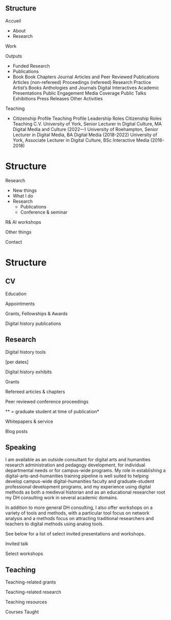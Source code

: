 ## Structure

Accueil

- About
- Research

Work

Outputs

- Funded Research
- Publications
- Book
  Book Chapters
  Journal Articles and Peer Reviewed Publications
  Articles (non-refereed)
  Proceedings (refereed)
  Research Practice
  Artist’s Books
  Anthologies and Journals
  Digital Interactives
  Academic Presentations
  Public Engagement
  Media Coverage
  Public Talks
  Exhibitions
  Press Releases
  Other Activities

Teaching

- Citizenship Profile
  Teaching Profile
  Leadership Roles
  Citizenship Roles
  Teaching C.V.
  University of York, Senior Lecturer in Digital Culture, MA Digital Media and Culture (2022—)
  University of Roehampton, Senior Lecturer in Digital Media, BA Digital Media (2018-2022)
  University of York, Associate Lecturer in Digital Culture, BSc Interactive Media (2016-2018)

# Structure

Research

- New things
- What I do
- Research
  - Publications
  - Conference & seminar

R& AI workshops

Other things

Contact

# Structure

## CV

Education

Appointments

Grants, Fellowships & Awards

Digital history publications

## Research

Digital history tools

[per dates]

Digital history exhibits

Grants

Refereed articles & chapters

Peer reviewed conference proceedings

** = graduate student at time of publication*

Whitepapers & service

Blog posts

## Speaking

I am available as an outside consultant for digital arts and humanities research administration and pedagogy development, for individual departmental needs or for campus-wide programs. My role in establishing a digital-arts-and-humanities training pipeline is well suited to helping develop campus-wide digital-humanities faculty and graduate-student professional development programs, and my experience using digital methods as both a medieval historian and as an educational researcher root my DH consulting work in several academic domains.

In addition to more general DH consulting, I also offer workshops on a variety of tools and methods, with a particular tool focus on network analysis and a methods focus on attracting traditional researchers and teachers to digital methods using analog tools.

See below for a list of select invited presentations and workshops.

Invited talk

Select workshops

## Teaching

Teaching-related grants

Teaching-related research

Teaching resources

Courses Taught